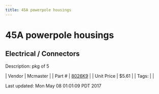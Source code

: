 ```yaml
---
title: 45A powerpole housings
---
```


# 45A powerpole housings
## Electrical / Connectors
Description: 	pkg of 5 

| Vendor | Mcmaster | 
| Part # | [8026K9](https://www.mcmaster.com/#8026K9) | 
| Unit Price | $5.61 | 
| Tags: |  | 

Last updated: Mon May 08 01:01:09 PDT 2017